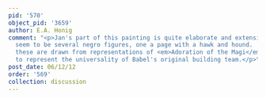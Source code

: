```yaml
---
pid: '570'
object_pid: '3659'
author: E.A. Honig
comment: "<p>Jan's part of this painting is quite elaborate and extensive.  There
  seem to be several negro figures, one a page with a hawk and hound.  I suppose that
  these are drawn from representations of <em>Adoration of the Magi</em> and are here
  to represent the universality of Babel's original building team.</p>\n"
post_date: 06/12/12
order: '569'
collection: discussion
---
```

